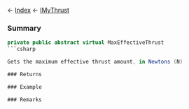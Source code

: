 ← [Index](Api-Index) ← [IMyThrust](Sandbox.ModAPI.Ingame.IMyThrust)

### Summary

```csharp
private public abstract virtual MaxEffectiveThrust
```csharp

Gets the maximum effective thrust amount, in Newtons (N)

### Returns

### Example

### Remarks

